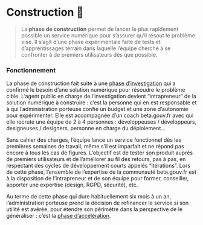 # Construction 🐥



> La **phase de construction** permet de lancer le plus rapidement possible un service numérique pour s’assurer qu’il résout le problème visé. Il s’agit d’une phase expérimentale faite de tests et d’apprentissages terrain dans laquelle l’équipe cherche à se confronter à de premiers utilisateurs dès que possible.

### Fonctionnement <a id="fonctionnement"></a>

La phase de construction fait suite à une [phase d’investigation](investigation/) qui a confirmé le besoin d’une solution numérique pour résoudre le problème cible. L’agent public en charge de l’investigation devient “intrapreneur” de la solution numérique à construire : c’est la personne qui en est responsable et à qui l’administration porteuse confie un budget et une zone d’autonomie pour expérimenter. Elle est accompagnée d’un coach beta.gouv.fr avec qui elle recrute une équipe de 2 à 4 personnes : développeuses / développeurs, designeuses / designers, personne en charge du déploiement…

Sans cahier des charges, l’équipe lance un service fonctionnel dès les premières semaines de travail, même s’il est imparfait et ne répond pas encore à tous les cas de figures. L’objectif est de tester son produit auprès de premiers utilisateurs et de l’améliorer au fil des retours, pas à pas, en respectant des cycles de développement courts appelés “itérations”. Lors de cette phase, l’ensemble de l’expertise de la communauté beta.gouv.fr est à la disposition de l’intrapreneur et de son équipe pour former, conseiller, apporter une expertise \(design, RGPD, sécurité\), etc.

Au terme de cette phase qui dure habituellement six mois à un an, l’administration porteuse prend la décision de refinancer le service si son utilité est avérée, pour étendre son périmètre dans la perspective de le généraliser : c’est la [phase d’accéléra](acceleration.md)[tion](acceleration.md).

